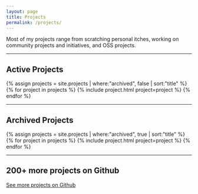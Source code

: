 ```yaml
---
layout: page
title: Projects
permalink: /projects/
---
```


Most of my projects range from scratching personal itches, working on community projects and initiatives, and OSS projects.

----

## Active Projects

{% assign projects = site.projects | where:"archived", false | sort:"title" %}
{% for project in projects %}
{% include project.html project=project %}
{% endfor %}

----

## Archived Projects

{% assign projects = site.projects | where:"archived", true | sort:"title" %}
{% for project in projects %}
{% include project.html project=project %}
{% endfor %}

----

## 200+ more projects on Github

[See more projects on Github](https://github.com/jefftriplett)
